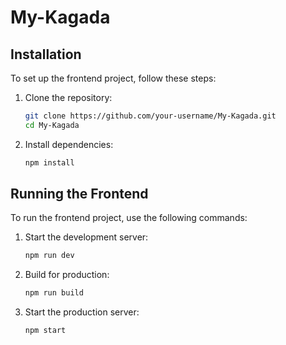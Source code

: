 # My-Kagada

## Installation

To set up the frontend project, follow these steps:

1. Clone the repository:
   ```bash
   git clone https://github.com/your-username/My-Kagada.git
   cd My-Kagada
   ```

2. Install dependencies:
   ```bash
   npm install
   ```

## Running the Frontend

To run the frontend project, use the following commands:

1. Start the development server:
   ```bash
   npm run dev
   ```

2. Build for production:
   ```bash
   npm run build
   ```

3. Start the production server:
   ```bash
   npm start
   ```